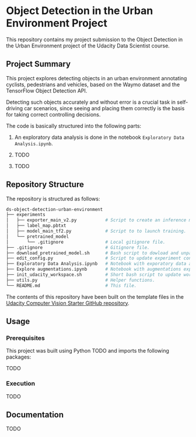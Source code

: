 # Object Detection in the Urban Environment Project
This repository contains my project submission to the Object Detection in the Urban Environment project of the Udacity Data Scientist course.

## Project Summary

This project explores detecting objects in an urban environment annotating cyclists, pedestrians and vehicles, based on the Waymo dataset and the TensorFlow Object Detection API.

Detecting such objects accurately and without error is a crucial task in self-driving car scenarios, since seeing and placing them correctly is the basis for taking correct controlling decisions. 

The code is basically structured into the following parts:

1. An exploratory data analysis is done in the notebook `Exploratory Data Analysis.ipynb`.

1. TODO

1. TODO

## Repository Structure
The repository is structured as follows:

```bash
ds-object-detection-urban-environment
├── experiments
│   ├── exporter_main_v2.py           # Script to create an inference model.
│   ├── label_map.pbtxt
│   ├── model_main_tf2.py             # Script to to launch training.
│   └── pretrained_model
│       └── .gitignore                # Local gitignore file.
├── .gitignore                        # Gitignore file. 
├── download_pretrained_model.sh      # Bash script to dowload and unpack pre-trained model.
├── edit_config.py                    # Script to update experiment config.
├── Exploratory Data Analysis.ipynb   # Notebook with exporatory data analysis.
├── Explore augmentations.ipynb       # Notebook with augmentations exploration.
├── init_udacity_workspace.sh         # Short bash script to update workspace.
├── utils.py                          # Helper functions.
└── README.md                         # This file.
```

The contents of this repository have been built on the template files in the [Udacity Computer Vision Starter GitHub repository](https://github.com/udacity/nd013-c1-vision-starter).

## Usage

### Prerequisites
This project was built using Python TODO and imports the following packages:

TODO

### Execution

TODO

## Documentation

TODO
